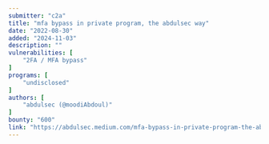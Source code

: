 ```yaml
---
submitter: "c2a"
title: "mfa bypass in private program, the abdulsec way"
date: "2022-08-30"
added: "2024-11-03"
description: ""
vulnerabilities: [
    "2FA / MFA bypass"
]
programs: [
    "undisclosed"
]
authors: [
    "abdulsec (@moodiAbdoul)"
]
bounty: "600"
link: "https://abdulsec.medium.com/mfa-bypass-in-private-program-the-abdulsec-way-f677fea209f7"
---
```




